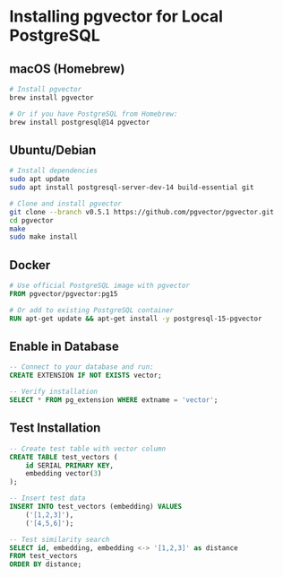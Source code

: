 # Installing pgvector for Local PostgreSQL

## macOS (Homebrew)
```bash
# Install pgvector
brew install pgvector

# Or if you have PostgreSQL from Homebrew:
brew install postgresql@14 pgvector
```

## Ubuntu/Debian
```bash
# Install dependencies
sudo apt update
sudo apt install postgresql-server-dev-14 build-essential git

# Clone and install pgvector
git clone --branch v0.5.1 https://github.com/pgvector/pgvector.git
cd pgvector
make
sudo make install
```

## Docker
```dockerfile
# Use official PostgreSQL image with pgvector
FROM pgvector/pgvector:pg15

# Or add to existing PostgreSQL container
RUN apt-get update && apt-get install -y postgresql-15-pgvector
```

## Enable in Database
```sql
-- Connect to your database and run:
CREATE EXTENSION IF NOT EXISTS vector;

-- Verify installation
SELECT * FROM pg_extension WHERE extname = 'vector';
```

## Test Installation
```sql
-- Create test table with vector column
CREATE TABLE test_vectors (
    id SERIAL PRIMARY KEY,
    embedding vector(3)
);

-- Insert test data
INSERT INTO test_vectors (embedding) VALUES 
    ('[1,2,3]'),
    ('[4,5,6]');

-- Test similarity search
SELECT id, embedding, embedding <-> '[1,2,3]' as distance 
FROM test_vectors 
ORDER BY distance;
```